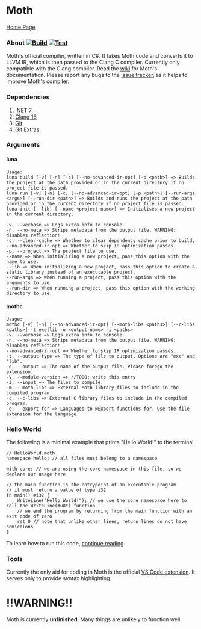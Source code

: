 # Moth

[Home Page](https://stellarwitch7.github.io)

### About [![Build](https://github.com/StellarWitch7/moth-lang/actions/workflows/build.yml/badge.svg)](https://github.com/StellarWitch7/moth-lang/actions/workflows/build.yml) [![Test](https://github.com/StellarWitch7/moth-lang/actions/workflows/test.yml/badge.svg)](https://github.com/StellarWitch7/moth-lang/actions/workflows/test.yml)

Moth's official compiler, written in C#. It takes Moth code and converts it to LLVM IR, which is then passed to the Clang C compiler. Currently only compatible with the Clang compiler. Read the [wiki](https://github.com/StellarWitch7/Moth/wiki) for Moth's documentation. Please report any bugs to the [issue tracker](https://github.com/StellarWitch7/Moth/issues), as it helps to improve Moth's compiler. 

### Dependencies
1. [.NET 7](https://dotnet.microsoft.com/en-us/download/dotnet/7.0)
2. [Clang 16](https://clang.llvm.org/get_started.html)
3. [Git](https://git-scm.com/downloads)
4. [Git Extras](https://github.com/tj/git-extras)

### Arguments

#### luna
```
Usage:
luna build [-v] [-n] [-c] [--no-advanced-ir-opt] [-p <path>] => Builds the project at the path provided or in the current directory if no project file is passed. 
luna run [-v] [-n] [-c] [--no-advanced-ir-opt] [-p <path>] [--run-args <args>] [--run-dir <path>] => Builds and runs the project at the path provided or in the current directory if no project file is passed. 
luna init [--lib] [--name <project-name>] => Initialises a new project in the current directory. 

-v, --verbose => Logs extra info to console. 
-n, --no-meta => Strips metadata from the output file. WARNING: disables reflection! 
-c, --clear-cache => Whether to clear dependency cache prior to build. 
--no-advanced-ir-opt => Whether to skip IR optimization passes. 
-p, --project => The project file to use. 
--name => When initializing a new project, pass this option with the name to use. 
--lib => When initializing a new project, pass this option to create a static library instead of an executable project. 
--run-args => When running a project, pass this option with the arguments to use. 
--run-dir => When running a project, pass this option with the working directory to use. 
```

#### mothc
```
Usage:
mothc [-v] [-n] [--no-advanced-ir-opt] [--moth-libs <paths>] [--c-libs <paths>] -t exe|lib -o <output-name> -i <paths>
-v, --verbose => Logs extra info to console. 
-n, --no-meta => Strips metadata from the output file. WARNING: disables reflection! 
--no-advanced-ir-opt => Whether to skip IR optimization passes. 
-t, --output-type => The type of file to output. Options are "exe" and "lib". 
-o, --output => The name of the output file. Please forego the extension.
-V, --module-version => //TODO: write this entry
-i, --input => The files to compile.
-m, --moth-libs => External Moth library files to include in the compiled program.
-c, --c-libs => External C library files to include in the compiled program.
-e, --export-for => Languages to @Export functions for. Use the file extension for the language.
```

### Hello World
The following is a minimal example that prints "Hello World!" to the terminal. 
```
// HelloWorld.moth
namespace hello; // all files must belong to a namespace

with core; // we are using the core namespace in this file, so we declare our usage here

// the main function is the entrypoint of an executable program
// it must return a value of type i32
fn main() #i32 {
    WriteLine("Hello World!"); // we use the core namespace here to call the WriteLine(#u8*) function
    // we end the program by returning from the main function with an exit code of zero
    ret 0 // note that unlike other lines, return lines do not have semicolons
}
```
To learn how to run this code, [continue reading](https://github.com/StellarWitch7/moth-lang/wiki/Hello-World). 

### Tools
Currently the only aid for coding in Moth is the official [VS Code extension](https://github.com/StellarWitch7/moth-dev). It serves only to provide syntax highlighting. 

# !!WARNING!!
Moth is currently **unfinished**. Many things are unlikely to function well. 

